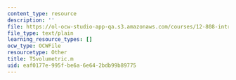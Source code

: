 ```yaml
---
content_type: resource
description: ''
file: https://ol-ocw-studio-app-qa.s3.amazonaws.com/courses/12-808-introduction-to-observational-physical-oceanography-fall-2004/eaf0177e995fbe6a6e642bdb99b89775_TSvolumetric.m
file_type: text/plain
learning_resource_types: []
ocw_type: OCWFile
resourcetype: Other
title: TSvolumetric.m
uid: eaf0177e-995f-be6a-6e64-2bdb99b89775
---
```

